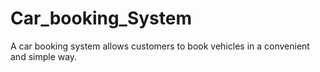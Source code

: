# Car_booking_System
A car booking system allows customers to book vehicles in a convenient and simple way.
